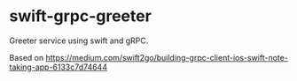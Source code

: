 # swift-grpc-greeter
Greeter service using swift and gRPC.

Based on https://medium.com/swift2go/building-grpc-client-ios-swift-note-taking-app-6133c7d74644

